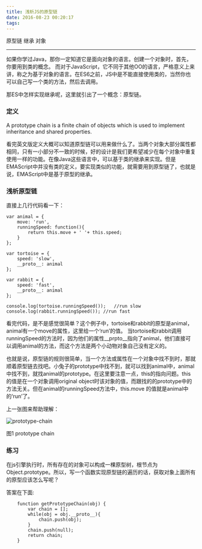 ```yaml
---
title: 浅析JS的原型链
date: 2016-08-23 00:20:17
tags:
---
```

原型链   继承 对象
***

如果你学过Java，那你一定知道它是面向对象的语言。创建一个对象时，首先，你要用到类的概念。 而对于JavaScript，它不同于其他OO的语言，严格意义上来讲，称之为基于对象的语言。在ES6之前，JS中是不能直接使用类的，当然你也可以自己写一个类的方法，然后去调用。

那ES中怎样实现继承呢，这里就引出了一个概念：原型链。

### 定义

A prototype chain is a finite chain of objects which is used to implement inheritance and shared properties.

看完英文版定义大概可以知道原型链可以用来做什么了。当两个对象大部分属性都相同，只有一小部分不一致的时候，好的设计是我们更希望减少在每个对象中重复使用一样的功能。在像Java这些语言中，可以基于类的继承来实现。但是EMAScript中并没有类的定义，要实现类似的功能，就需要用到原型链了，也就是说，EMAScript中是基于原型的继承。

### 浅析原型链

直接上几行代码看一下：

	var animal = {
		move: 'run',
		runningSpeed: function(){
			return this.move + ' '+ this.speed;
		} 
	};
	
	var tortoise = {
		speed: 'slow',
		__proto__: animal
	};

	var rabbit = {
		speed: 'fast',
		__proto__: animal
	};

	console.log(tortoise.runningSpeed());	//run slow
	console.log(rabbit.runningSpeed());	//run fast
	
看完代码，是不是感觉很简单？这个例子中，tortoise和rabbit的原型是animal，animal有一个move的属性，这里给一个‘run’的值。 当tortoise和rabbit调用runningSpeed的方法时，因为他们的属性__prpto__指向了animal，他们直接可以调用animal的方法，而这个方法是两个小动物对象自己没有定义的。

也就是说，原型链的规则很简单，当一个方法或属性在一个对象中找不到时，那就顺着原型链去找吧。小兔子的prototype中找不到，就可以找到animal中，animal中找不到，就找animal的prototype。在这里要注意一点，this的指向问题。this的值是在一个对象调用original object时该对象的值，而跟找的的prototype中的方法无关。但在animal的runningSpeed方法中，this.move 的值就是animal中的‘run’了。

上一张图来帮助理解：

![prototype-chain](http://dmitrysoshnikov.com/wp-content/uploads/prototype-chain.png)

图1		prototype chain

### 练习
在js引擎执行时，所有存在的对象可以构成一棵原型树，根节点为Object.prototype。所以，写一个函数实现原型链的遍历的话，获取对象上面所有的原型应该怎么写呢？

答案在下面:


		function getPrototypeChain(obj) {
			var chain = [];
			while(obj = obj.__proto__){
				chain.push(obj);
			}
			chain.push(null);
			return chain;
		}





